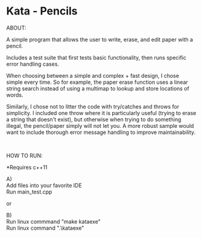 # Kata - Pencils

ABOUT:

A simple program that allows the user to write, erase, and edit paper with a pencil.

Includes a test suite that first tests basic functionality, then runs specific error handling cases.

When choosing between a simple and complex + fast design, I chose simple every time.  So for example, the paper erase function uses a linear string search instead of using a multimap to lookup and store locations of words.

Similarly, I chose not to litter the code with try/catches and throws for simplicity.  I included one throw where it is particularly useful (trying to erase a string that doesn't exist), but otherwise when trying to do something illegal, the pencil/paper simply will not let you.  A more robust sample would want to include thorough error message handling to improve maintainability.

<br>

HOW TO RUN:

*Requires c++11

A) <br>
Add files into your favorite IDE <br>
Run main_test.cpp <br>

or

B) <br> 
Run linux commmand "make kataexe" <br>
Run linux command ".\kataexe" <br>
